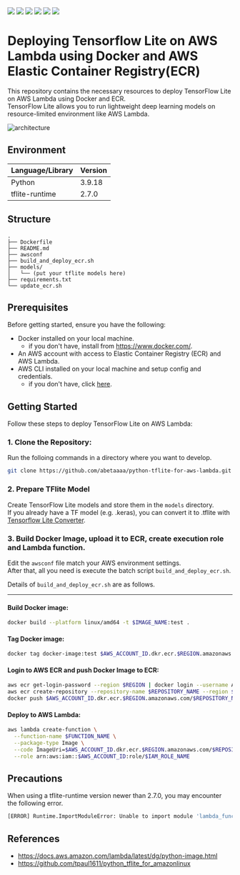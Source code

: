<div id="top">

<img src="https://img.shields.io/badge/Python-3776AB.svg?logo=python&logoColor=white">
<img src="https://img.shields.io/badge/-AWS%20Lambda-232F3E.svg?logo=awslambda&style=flat">
<img src="https://img.shields.io/badge/-AWS%20ECR-232F3E.svg?logo=amazonecs&style=flat">
<img src="https://img.shields.io/badge/-Docker-2496ED.svg?logo=docker&logoColor=white">
<img src="https://img.shields.io/badge/-TensorFlow%20Lite-FF6F00?logo=tensorflow&logoColor=white">
<img src="https://img.shields.io/badge/-WSL2-E95420?logo=ubuntu&logoColor=white">

</br>
</div>

# Deploying Tensorflow Lite on AWS Lambda using Docker and AWS Elastic Container Registry(ECR)
This repository contains the necessary resources to deploy TensorFlow Lite on AWS Lambda using Docker and ECR.  
TensorFlow Lite allows you to run lightweight deep learning models on resource-limited environment like AWS Lambda.  

![architecture](https://github.com/abetaaaa/python-tflite-for-aws-lambda/assets/78013610/d350841c-ab3d-447d-a638-550865201dbf)


## Environment
| Language/Library   | Version |
| ------------------ | ------- | 
| Python             | 3.9.18  |
| tflite-runtime     | 2.7.0   |

## Structure
```
.  
├── Dockerfile  
├── README.md  
├── awsconf
├── build_and_deploy_ecr.sh
├── models/  
│   └── (put your tflite models here)  
├── requirements.txt  
└── update_ecr.sh  
```

## Prerequisites
Before getting started, ensure you have the following:
- Docker installed on your local machine.
    - if you don't have, install from https://www.docker.com/.
- An AWS account with access to Elastic Container Registry (ECR) and AWS Lambda.
- AWS CLI installed on your local machine and setup config and credentials.
    - if you don't have, click [here](https://docs.aws.amazon.com/latest/cli/latest/userguide/getting-started-install.html).


## Getting Started

Follow these steps to deploy TensorFlow Lite on AWS Lambda:

### 1. Clone the Repository:
Run the folloing commands in a directory where you want to develop.
```bash
git clone https://github.com/abetaaaa/python-tflite-for-aws-lambda.git
```

### 2. Prepare TFlite Model
Create TensorFlow Lite models and store them in the `models` directory.  
If you already have a TF model (e.g. .keras), you can convert it to .tflite with [Tensorflow Lite Converter](https://www.tensorflow.org/lite/models/convert).


### 3. Build Docker Image, upload it to ECR, create execution role and Lambda function.
Edit the `awsconf` file match your AWS environment settings.  
After that, all you need is execute the batch script `build_and_deploy_ecr.sh`.  

Details of `build_and_deploy_ecr.sh` are as follows.

---

#### Build Docker image:
```sh
docker build --platform linux/amd64 -t $IMAGE_NAME:test .
``` 

#### Tag Docker image:
```sh
docker tag docker-image:test $AWS_ACCOUNT_ID.dkr.ecr.$REGION.amazonaws.com/$REPOSITORY_NAME:latest
```

#### Login to AWS ECR and push Docker Image to ECR:
```sh
aws ecr get-login-password --region $REGION | docker login --username AWS --password-stdin $AWS_ACCOUNT_ID.dkr.ecr.$REGION.amazonaws.com
aws ecr create-repository --repository-name $REPOSITORY_NAME --region $REGION --image-scanning-configuration scanOnPush=true --image-tag-mutability MUTABLE
docker push $AWS_ACCOUNT_ID.dkr.ecr.$REGION.amazonaws.com/$REPOSITORY_NAME:latest
```

#### Deploy to AWS Lambda:
```sh
aws lambda create-function \
  --function-name $FUNCTION_NAME \
  --package-type Image \
  --code ImageUri=$AWS_ACCOUNT_ID.dkr.ecr.$REGION.amazonaws.com/$REPOSITORY_NAME:latest \
  --role arn:aws:iam::$AWS_ACCOUNT_ID:role/$IAM_ROLE_NAME
```


## Precautions
When using a tflite-runtime version newer than 2.7.0, you may encounter the following error.  
```bash
[ERROR] Runtime.ImportModuleError: Unable to import module 'lambda_function': /lib64/libm.so.6: version 'GLIBC_2.27' not found (required by /opt/python/lib/python3.9/site-packages/tflite_runtime/_pywrap_tensorflow_interpreter_wrapper.so)
```

## References
- https://docs.aws.amazon.com/lambda/latest/dg/python-image.html
- https://github.com/tpaul1611/python_tflite_for_amazonlinux 
